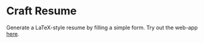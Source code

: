 # Craft Resume

Generate a LaTeX-style resume by filling a simple form.
Try out the web-app [here](https://iakhil.github.io/craft_resume/).